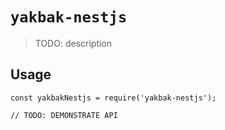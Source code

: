 # `yakbak-nestjs`

> TODO: description

## Usage

```
const yakbakNestjs = require('yakbak-nestjs');

// TODO: DEMONSTRATE API
```
